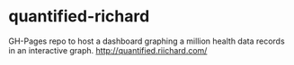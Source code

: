 # quantified-richard
GH-Pages repo to host a dashboard graphing a million health data records in an interactive graph. http://quantified.riichard.com/
